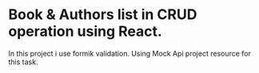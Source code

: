 # Book & Authors list in CRUD operation using React.
In this project i use formik validation.
Using Mock Api project resource for this task.

